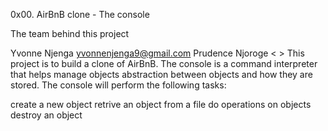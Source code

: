 0x00. AirBnB clone - The console

The team behind this project

Yvonne Njenga <yvonnenjenga9@gmail.com>
Prudence Njoroge <  >
This project is to build a clone of AirBnB.
The console is a command interpreter that helps manage objects abstraction between objects and how they are stored.
The console will perform the following tasks:

create a new object
retrive an object from a file
do operations on objects
destroy an object

